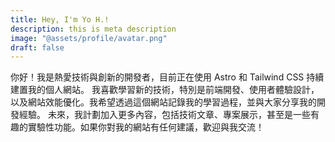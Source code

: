 ```yaml
---
title: Hey, I'm Yo H.!
description: this is meta description
image: "@assets/profile/avatar.png"
draft: false
---
```


你好！我是熱愛技術與創新的開發者，目前正在使用 Astro 和 Tailwind CSS 持續建置我的個人網站。
我喜歡學習新的技術，特別是前端開發、使用者體驗設計，以及網站效能優化。我希望透過這個網站記錄我的學習過程，並與大家分享我的開發經驗。
未來，我計劃加入更多內容，包括技術文章、專案展示，甚至是一些有趣的實驗性功能。如果你對我的網站有任何建議，歡迎與我交流！
